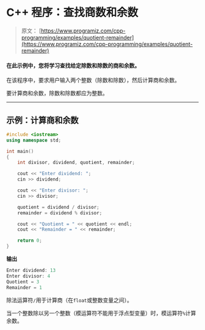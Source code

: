 # C++ 程序：查找商数和余数

> 原文： [https://www.programiz.com/cpp-programming/examples/quotient-remainder](https://www.programiz.com/cpp-programming/examples/quotient-remainder)

#### 在此示例中，您将学习查找给定除数和除数的商和余数。

在该程序中，要求用户输入两个整数（除数和除数），然后计算商和余数。

要计算商和余数，除数和除数都应为整数。

* * *

## 示例：计算商和余数

```cpp
#include <iostream>
using namespace std;

int main()
{    
    int divisor, dividend, quotient, remainder;

    cout << "Enter dividend: ";
    cin >> dividend;

    cout << "Enter divisor: ";
    cin >> divisor;

    quotient = dividend / divisor;
    remainder = dividend % divisor;

    cout << "Quotient = " << quotient << endl;
    cout << "Remainder = " << remainder;

    return 0;
}
```

**输出**

```cpp
Enter dividend: 13
Enter divisor: 4
Quotient = 3
Remainder = 1
```

除法运算符`/`用于计算商（在`float`或整数变量之间）。

当一个整数除以另一个整数（模运算符不能用于浮点型变量）时，模运算符`%`计算余数。